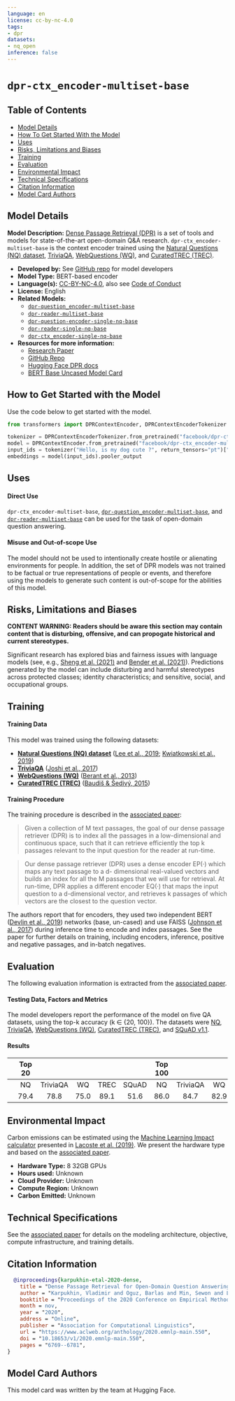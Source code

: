 ```yaml
---
language: en
license: cc-by-nc-4.0
tags:
- dpr
datasets:
- nq_open
inference: false
---
```


# `dpr-ctx_encoder-multiset-base`

## Table of Contents
- [Model Details](#model-details)
- [How To Get Started With the Model](#how-to-get-started-with-the-model)
- [Uses](#uses)
- [Risks, Limitations and Biases](#risks-limitations-and-biases)
- [Training](#training)
- [Evaluation](#evaluation-results)
- [Environmental Impact](#environmental-impact)
- [Technical Specifications](#technical-specifications)
- [Citation Information](#citation-information)
- [Model Card Authors](#model-card-authors)

## Model Details

**Model Description:** [Dense Passage Retrieval (DPR)](https://github.com/facebookresearch/DPR) is a set of tools and models for state-of-the-art open-domain Q&A research. `dpr-ctx_encoder-multiset-base` is the context encoder trained using the [Natural Questions (NQ) dataset](https://huggingface.co/datasets/nq_open), [TriviaQA](https://huggingface.co/datasets/trivia_qa), [WebQuestions (WQ)](https://huggingface.co/datasets/web_questions), and [CuratedTREC (TREC)](https://huggingface.co/datasets/trec).

- **Developed by:** See [GitHub repo](https://github.com/facebookresearch/DPR) for model developers  
- **Model Type:** BERT-based encoder
- **Language(s):** [CC-BY-NC-4.0](https://github.com/facebookresearch/DPR/blob/main/LICENSE), also see [Code of Conduct](https://github.com/facebookresearch/DPR/blob/main/CODE_OF_CONDUCT.md)
- **License:** English
- **Related Models:** 
  - [`dpr-question_encoder-multiset-base`](https://huggingface.co/facebook/dpr-question_encoder-multiset-base)
  - [`dpr-reader-multiset-base`](https://huggingface.co/facebook/dpr-reader-multiset-base)
  - [`dpr-question-encoder-single-nq-base`](https://huggingface.co/facebook/dpr-question_encoder-single-nq-base)
  - [`dpr-reader-single-nq-base`](https://huggingface.co/facebook/dpr-reader-single-nq-base)
  - [`dpr-ctx_encoder-single-nq-base`](https://huggingface.co/facebook/dpr-ctx_encoder-single-nq-base)
- **Resources for more information:**
  - [Research Paper](https://arxiv.org/abs/2004.04906)
  - [GitHub Repo](https://github.com/facebookresearch/DPR)
  - [Hugging Face DPR docs](https://huggingface.co/docs/transformers/main/en/model_doc/dpr)
  - [BERT Base Uncased Model Card](https://huggingface.co/bert-base-uncased)

## How to Get Started with the Model 

Use the code below to get started with the model. 

```python
from transformers import DPRContextEncoder, DPRContextEncoderTokenizer

tokenizer = DPRContextEncoderTokenizer.from_pretrained("facebook/dpr-ctx_encoder-multiset-base")
model = DPRContextEncoder.from_pretrained("facebook/dpr-ctx_encoder-multiset-base")
input_ids = tokenizer("Hello, is my dog cute ?", return_tensors="pt")["input_ids"]
embeddings = model(input_ids).pooler_output
```

## Uses

#### Direct Use

`dpr-ctx_encoder-multiset-base`, [`dpr-question_encoder-multiset-base`](https://huggingface.co/facebook/dpr-question_encoder-multiset-base), and [`dpr-reader-multiset-base`](https://huggingface.co/facebook/dpr-reader-multiset-base) can be used for the task of open-domain question answering.

#### Misuse and Out-of-scope Use

The model should not be used to intentionally create hostile or alienating environments for people. In addition, the set of DPR models was not trained to be factual or true representations of people or events, and therefore using the models to generate such content is out-of-scope for the abilities of this model.

## Risks, Limitations and Biases

**CONTENT WARNING: Readers should be aware this section may contain content that is disturbing, offensive, and can propogate historical and current stereotypes.**

Significant research has explored bias and fairness issues with language models (see, e.g., [Sheng et al. (2021)](https://aclanthology.org/2021.acl-long.330.pdf) and [Bender et al. (2021)](https://dl.acm.org/doi/pdf/10.1145/3442188.3445922)). Predictions generated by the model can include disturbing and harmful stereotypes across protected classes; identity characteristics; and sensitive, social, and occupational groups. 

## Training

#### Training Data

This model was trained using the following datasets: 
- **[Natural Questions (NQ) dataset](https://huggingface.co/datasets/nq_open)** ([Lee et al., 2019](https://aclanthology.org/P19-1612/);  [Kwiatkowski et al., 2019](https://aclanthology.org/Q19-1026/))  
- **[TriviaQA](https://huggingface.co/datasets/trivia_qa)** ([Joshi et al., 2017](https://aclanthology.org/P17-1147/))
- **[WebQuestions (WQ)](https://huggingface.co/datasets/web_questions)** ([Berant et al., 2013](https://aclanthology.org/D13-1160/))
- **[CuratedTREC (TREC)](https://huggingface.co/datasets/trec)** ([Baudiš & Šedivý, 2015](https://www.aminer.cn/pub/599c7953601a182cd263079b/reading-wikipedia-to-answer-open-domain-questions))

#### Training Procedure

The training procedure is described in the [associated paper](https://arxiv.org/pdf/2004.04906.pdf): 

> Given a collection of M text passages, the goal of our dense passage retriever (DPR) is to index all the passages in a low-dimensional and continuous space, such that it can retrieve efficiently the top k passages relevant to the input question for the reader at run-time.

> Our dense passage retriever (DPR) uses a dense encoder EP(·) which maps any text passage to a d- dimensional real-valued vectors and builds an index for all the M passages that we will use for retrieval. At run-time, DPR applies a different encoder EQ(·) that maps the input question to a d-dimensional vector, and retrieves k passages of which vectors are the closest to the question vector.

The authors report that for encoders, they used two independent BERT ([Devlin et al., 2019](https://aclanthology.org/N19-1423/)) networks (base, un-cased) and use FAISS ([Johnson et al., 2017](https://arxiv.org/abs/1702.08734)) during inference time to encode and index passages. See the paper for further details on training, including encoders, inference, positive and negative passages, and in-batch negatives.

## Evaluation

The following evaluation information is extracted from the [associated paper](https://arxiv.org/pdf/2004.04906.pdf).

#### Testing Data, Factors and Metrics

The model developers report the performance of the model on five QA datasets, using the top-k accuracy (k ∈ {20, 100}). The datasets were [NQ](https://huggingface.co/datasets/nq_open), [TriviaQA](https://huggingface.co/datasets/trivia_qa), [WebQuestions (WQ)](https://huggingface.co/datasets/web_questions), [CuratedTREC (TREC)](https://huggingface.co/datasets/trec), and [SQuAD v1.1](https://huggingface.co/datasets/squad).

#### Results

|      | Top 20 |           |    |      |       | Top 100|           |    |      |       |    
|:----:|:------:|:---------:|:--:|:----:|:-----:|:------:|:---------:|:--:|:----:|:-----:|  
|      | NQ     |  TriviaQA | WQ | TREC | SQuAD | NQ     |  TriviaQA | WQ | TREC | SQuAD |  
|      | 79.4   |  78.8     |75.0| 89.1 | 51.6  | 86.0   |  84.7     |82.9| 93.9 | 67.6  |     

## Environmental Impact

Carbon emissions can be estimated using the [Machine Learning Impact calculator](https://mlco2.github.io/impact#compute) presented in [Lacoste et al. (2019)](https://arxiv.org/abs/1910.09700). We present the hardware type and based on the [associated paper](https://arxiv.org/abs/2004.04906).

- **Hardware Type:** 8 32GB GPUs
- **Hours used:** Unknown
- **Cloud Provider:** Unknown
- **Compute Region:** Unknown
- **Carbon Emitted:** Unknown

## Technical Specifications

See the [associated paper](https://arxiv.org/abs/2004.04906) for details on the modeling architecture, objective, compute infrastructure, and training details.

## Citation Information

```bibtex
  @inproceedings{karpukhin-etal-2020-dense,
    title = "Dense Passage Retrieval for Open-Domain Question Answering",
    author = "Karpukhin, Vladimir and Oguz, Barlas and Min, Sewon and Lewis, Patrick and Wu, Ledell and Edunov, Sergey and Chen, Danqi and Yih, Wen-tau",
    booktitle = "Proceedings of the 2020 Conference on Empirical Methods in Natural Language Processing (EMNLP)",
    month = nov,
    year = "2020",
    address = "Online",
    publisher = "Association for Computational Linguistics",
    url = "https://www.aclweb.org/anthology/2020.emnlp-main.550",
    doi = "10.18653/v1/2020.emnlp-main.550",
    pages = "6769--6781",
}
```

## Model Card Authors

This model card was written by the team at Hugging Face.